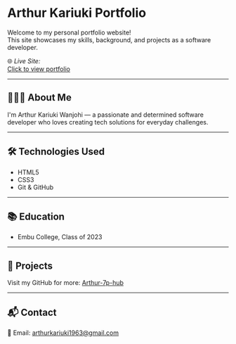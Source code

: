 # Arthur Kariuki Portfolio

Welcome to my personal portfolio website!  
This site showcases my skills, background, and projects as a software developer.

🌐 *Live Site:*  
[Click to view portfolio](https://arthur-7p-hub.github.io/arthur-portfolio/)

---

## 👨🏽‍💻 About Me
I'm Arthur Kariuki Wanjohi — a passionate and determined software developer who loves creating tech solutions for everyday challenges.

---

## 🛠️ Technologies Used
- HTML5
- CSS3
- Git & GitHub

---

## 📚 Education
- Embu College, Class of 2023

---

## 🔗 Projects
Visit my GitHub for more: [Arthur-7p-hub](https://github.com/Arthur-7p-hub)

---

## 📬 Contact
📧 Email: arthurkariuki1963@gmail.com

